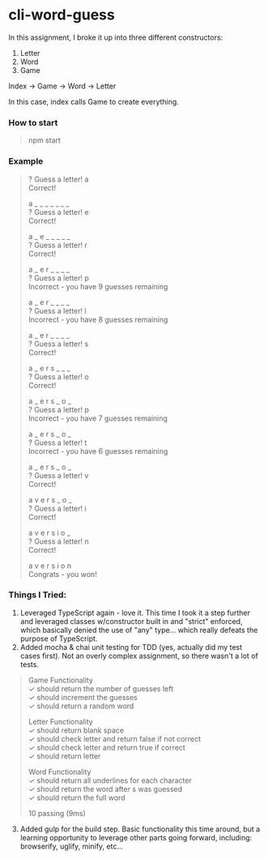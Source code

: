 # cli-word-guess

In this assignment, I broke it up into three different constructors:
1. Letter
2. Word
3. Game

Index -> Game -> Word -> Letter

In this case, index calls Game to create everything.

### How to start
> npm start  

### Example
> ? Guess a letter! a  
>  Correct!  
>   
>  a _ _ _ _ _ _ _  
> ? Guess a letter! e  
>  Correct!  
>   
>  a _ e _ _ _ _ _  
> ? Guess a letter! r  
>  Correct!  
>   
>  a _ e r _ _ _ _  
> ? Guess a letter! p  
>  Incorrect - you have 9 guesses remaining  
>   
>  a _ e r _ _ _ _  
> ? Guess a letter! l  
>  Incorrect - you have 8 guesses remaining  
>   
>  a _ e r _ _ _ _  
> ? Guess a letter! s  
>  Correct!  
>   
>  a _ e r s _ _ _  
> ? Guess a letter! o  
>  Correct!  
>   
>  a _ e r s _ o _  
> ? Guess a letter! p  
>  Incorrect - you have 7 guesses remaining  
>   
>  a _ e r s _ o _  
> ? Guess a letter! t  
>  Incorrect - you have 6 guesses remaining  
>   
>  a _ e r s _ o _  
> ? Guess a letter! v  
>  Correct!  
>   
>  a v e r s _ o _  
> ? Guess a letter! i  
>  Correct!  
>   
>  a v e r s i o _  
> ? Guess a letter! n  
>  Correct!  
>   
>  a v e r s i o n  
> Congrats - you won!  

### Things I Tried:
1. Leveraged TypeScript again - love it. This time I took it a step further and leveraged classes w/constructor built in and "strict" enforced, which basically denied the use of "any" type... which really defeats the purpose of TypeScript. 
2. Added mocha & chai unit testing for TDD (yes, actually did my test cases first). Not an overly complex assignment, so there wasn't a lot of tests.

>   Game Functionality  
>     ✓ should return the number of guesses left  
>     ✓ should increment the guesses  
>     ✓ should return a random word  
>   
>   Letter Functionality  
>     ✓ should return blank space  
>     ✓ should check letter and return false if not correct  
>     ✓ should check letter and return true if correct  
>     ✓ should return letter  
>   
>   Word Functionality  
>     ✓ should return all underlines for each character  
>     ✓ should return the word after s was guessed  
>     ✓ should return the full word  
>   
>   
>   10 passing (9ms)  

3. Added gulp for the build step. Basic functionality this time around, but a learning opportunity to leverage other parts going forward, including: browserify, uglify, minify, etc...